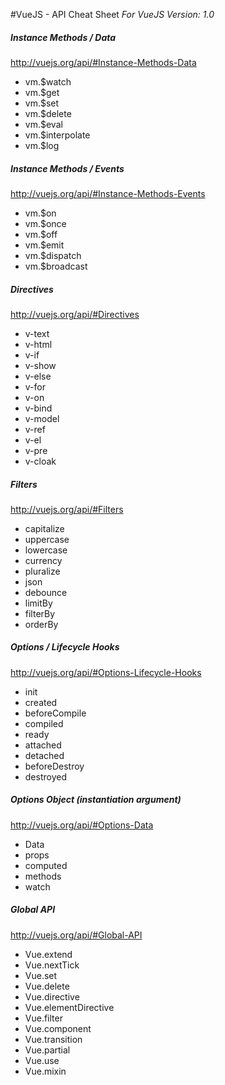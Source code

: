 #VueJS - API Cheat Sheet
*For VueJS Version: 1.0*

##### Instance Methods / Data
http://vuejs.org/api/#Instance-Methods-Data
* vm.$watch
* vm.$get
* vm.$set
* vm.$delete
* vm.$eval
* vm.$interpolate
* vm.$log

##### Instance Methods / Events
<http://vuejs.org/api/#Instance-Methods-Events>
* vm.$on
* vm.$once
* vm.$off
* vm.$emit
* vm.$dispatch
* vm.$broadcast

##### Directives
<http://vuejs.org/api/#Directives>
* v-text
* v-html
* v-if
* v-show
* v-else
* v-for
* v-on
* v-bind
* v-model
* v-ref
* v-el
* v-pre
* v-cloak

##### Filters
<http://vuejs.org/api/#Filters>
* capitalize
* uppercase
* lowercase
* currency
* pluralize
* json
* debounce
* limitBy
* filterBy
* orderBy

##### Options / Lifecycle Hooks
<http://vuejs.org/api/#Options-Lifecycle-Hooks>
* init
* created
* beforeCompile
* compiled
* ready
* attached
* detached
* beforeDestroy
* destroyed


##### Options Object (instantiation argument)
<http://vuejs.org/api/#Options-Data>
* Data
* props
* computed
* methods
* watch

##### Global API
<http://vuejs.org/api/#Global-API>
* Vue.extend
* Vue.nextTick
* Vue.set
* Vue.delete
* Vue.directive
* Vue.elementDirective
* Vue.filter
* Vue.component
* Vue.transition
* Vue.partial
* Vue.use
* Vue.mixin

